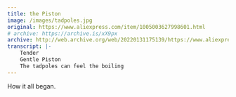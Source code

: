 ```yaml
---
title: the Piston
image: /images/tadpoles.jpg
original: https://www.aliexpress.com/item/1005003627998601.html
# archive: https://archive.is/xX9px
archive: http://web.archive.org/web/20220131175139/https://www.aliexpress.com/item/1005003627998601.html
transcript: |-
    Tender
    Gentle Piston
    The tadpoles can feel the boiling
---
```


How it all began.
